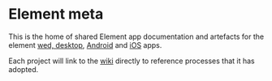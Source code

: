 # Element meta

This is the home of shared Element app documentation and artefacts for the element [wed, desktop](https://github.com/vector-im/element-web), [Android](https://github.com/vector-im/element-android) and [iOS](https://github.com/vector-im/element-ios) apps.

Each project will link to the [wiki](https://github.com/vector-im/element-meta/wiki) directly to reference processes that it has adopted.
